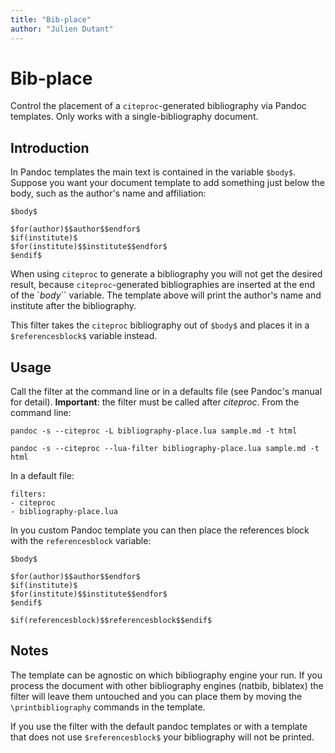 ```yaml
---
title: "Bib-place"
author: "Julien Dutant"
---
```


Bib-place
=======

Control the placement of a `citeproc`-generated bibliography
via Pandoc templates. Only works with a single-bibliography
document.

Introduction
------------

In Pandoc templates the main text is contained in the variable
`$body$`. Suppose you want your document template to add something
just below the body, such as the author's name and affiliation:

```
$body$

$for(author)$$author$$endfor$
$if(institute)$
$for(institute)$$institute$$endfor$
$endif$

```

When using `citeproc` to generate a bibliography you will not get
the desired result, because `citeproc`-generated bibliographies
are inserted at the end of the `$body$`` variable. The template
above will print the author's name and institute after the
bibliography.

This filter takes the `citeproc` bibliography out of `$body$` and
places it in a `$referencesblock$` variable instead.

Usage
----

Call the filter at the command line or in a defaults file (see Pandoc's
manual for detail). **Important**: the filter must be called after *citeproc*. From the command line:

```
pandoc -s --citeproc -L bibliography-place.lua sample.md -t html

pandoc -s --citeproc --lua-filter bibliography-place.lua sample.md -t html
```

In a default file:

```
filters:
- citeproc
- bibliography-place.lua
```

In you custom Pandoc template you can then place the references block with the `referencesblock` variable:

```
$body$

$for(author)$$author$$endfor$
$if(institute)$
$for(institute)$$institute$$endfor$
$endif$

$if(referencesblock)$$referencesblock$$endif$
```

Notes
-----

The template can be agnostic on which bibliography engine your run. If you process the document with other bibliography engines (natbib, biblatex) the filter will leave them untouched and you can place them by moving the
`\printbibliography` commands in the template.

If you use the filter with the default pandoc templates or with a template
that does not use `$referencesblock$` your bibliography will not be printed.
